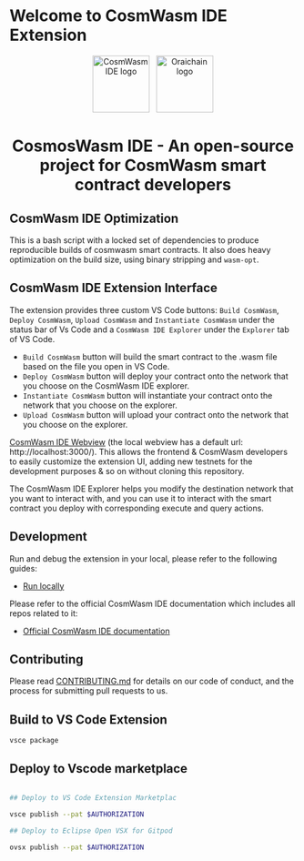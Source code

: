 # Welcome to CosmWasm IDE Extension

<p align="center">
  <a target="_blank" rel="noopener noreferrer"><img width="100" src="https://raw.githubusercontent.com/oraichain/vscode-cosmwasm/docs/contributing/public/cosmos-ide.png" alt="CosmWasm IDE logo"></a> &nbsp
  <a href="https://orai.io" target="_blank" rel="noopener noreferrer"><img width="100" src="https://raw.githubusercontent.com/oraichain/vscode-cosmwasm/docs/contributing/public/logo-128.png" alt="Oraichain logo"></a>
</p>

<h1 align="center">
    CosmosWasm IDE - An open-source project for CosmWasm smart contract developers  
</h1>

## CosmWasm IDE Optimization

This is a bash script with a locked set of dependencies to produce
reproducible builds of cosmwasm smart contracts. It also does heavy
optimization on the build size, using binary stripping and `wasm-opt`.

## CosmWasm IDE Extension Interface

The extension provides three custom VS Code buttons: `Build CosmWasm`, `Deploy CosmWasm`, `Upload CosmWasm` and `Instantiate CosmWasm` under the status bar of Vs Code and a `CosmWasm IDE Explorer` under the `Explorer` tab of VS Code.

- `Build CosmWasm` button will build the smart contract to the .wasm file based on the file you open in VS Code.
- `Deploy CosmWasm` button will deploy your contract onto the network that you choose on the CosmWasm IDE explorer.
- `Instantiate CosmWasm` button will instantiate your contract onto the network that you choose on the explorer.
- `Upload CosmWasm` button will upload your contract onto the network that you choose on the explorer.

[CosmWasm IDE Webview](https://github.com/oraichain/cw-ide-webview.git) (the local webview has a default url: http://localhost:3000/). This allows the frontend & CosmWasm developers to easily customize the extension UI, adding new testnets for the development purposes & so on without cloning this repository.

The CosmWasm IDE Explorer helps you modify the destination network that you want to interact with, and you can use it to interact with the smart contract you deploy with corresponding execute and query actions.

## Development

Run and debug the extension in your local, please refer to the following guides:

- [Run locally](.docs/development.md)

Please refer to the official CosmWasm IDE documentation which includes all repos related to it:

- [Official CosmWasm IDE documentation](https://github.com/oraichain/cw-ide-docs)

## Contributing

Please read [CONTRIBUTING.md](CONTRIBUTING.md) for details on our code of conduct, and the process for submitting pull requests to us.

## Build to VS Code Extension

```bash
vsce package
```

## Deploy to Vscode marketplace
```bash

## Deploy to VS Code Extension Marketplac

vsce publish --pat $AUTHORIZATION

## Deploy to Eclipse Open VSX for Gitpod

ovsx publish --pat $AUTHORIZATION
```
